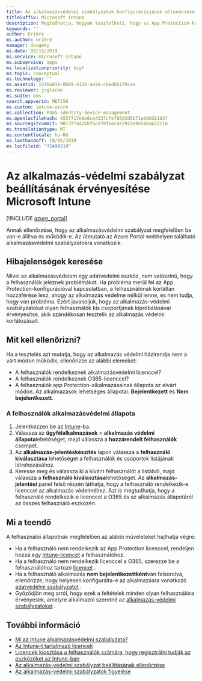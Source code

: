 ```yaml
---
title: Az alkalmazásvédelmi szabályzatok konfigurációjának ellenőrzése
titleSuffix: Microsoft Intune
description: Megtudhatja, hogyan tesztelheti, hogy az App Protection-házirend be van-e állítva, és megfelelően működik-e a Microsoft Intuneban.
keywords: ''
author: Erikre
ms.author: erikre
manager: dougeby
ms.date: 08/15/2019
ms.service: microsoft-intune
ms.subservice: apps
ms.localizationpriority: high
ms.topic: conceptual
ms.technology: ''
ms.assetid: 15f8a838-0b69-412b-a42e-c6edb61f0cae
ms.reviewer: joglocke
ms.suite: ems
search.appverid: MET150
ms.custom: intune-azure
ms.collection: M365-identity-device-management
ms.openlocfilehash: 455f717e0e8ca4337cfef8693d5b71a0902b103f
ms.sourcegitcommit: 9013f7442bbface78feecde2922e8e546a622c16
ms.translationtype: MT
ms.contentlocale: hu-HU
ms.lasthandoff: 10/16/2019
ms.locfileid: "72499219"
---
```

# <a name="how-to-validate-your-app-protection-policy-setup-in-microsoft-intune"></a>Az alkalmazás-védelmi szabályzat beállításának érvényesítése Microsoft Intune

[!INCLUDE [azure_portal](../includes/azure_portal.md)]

Annak ellenőrzése, hogy az alkalmazásvédelmi szabályzat megfelelően be van-e állítva és működik-e. Az útmutató az Azure Portal webhelyen található alkalmazásvédelmi szabályzatokra vonatkozik.

## <a name="checking-for-symptoms"></a>Hibajelenségek keresése
Mivel az alkalmazásvédelem egy adatvédelmi eszköz, nem valószínű, hogy a felhasználók jeleznek problémákat. Ha probléma merül fel az App Protection-konfigurációval kapcsolatban, a felhasználónak korlátlan hozzáférése lesz, ahogy az alkalmazás védelme nélkül lenne, és nem tudja, hogy van probléma. Ezért javasoljuk, hogy az alkalmazás-védelmi szabályzatokat olyan felhasználók kis csoportjának kipróbálásával érvényesítse, akik szándékosan tesztelik az alkalmazás védelmi korlátozásait.

## <a name="what-to-check"></a>Mit kell ellenőrizni?

Ha a tesztelés azt mutatja, hogy az alkalmazás védelmi házirendje nem a várt módon működik, ellenőrizze az alábbi elemeket:

- A felhasználók rendelkeznek alkalmazásvédelmi licenccel?
- A felhasználók rendelkeznek O365-licenccel?
- A felhasználók app Protection-alkalmazásainak állapota az elvárt módon. Az alkalmazások lehetséges állapotai: **Bejelentkezett** és **Nem bejelentkezett**.

### <a name="user-app-protection-status"></a>A felhasználók alkalmazásvédelmi állapota
1. Jelentkezzen be az [Intune](https://go.microsoft.com/fwlink/?linkid=2090973)-ba.
3. Válassza az **ügyfélalkalmazások** >  **alkalmazás védelmi állapota**lehetőséget, majd válassza a **hozzárendelt felhasználók** csempét. 
4. Az **alkalmazás-jelentéskészítés** lapon válassza a **felhasználó kiválasztása** lehetőséget a felhasználók és csoportok listájának létrehozásához. 
5. Keresse meg és válassza ki a kívánt felhasználót a listából, majd válassza a **felhasználó kiválasztása**lehetőséget. Az **alkalmazás-jelentési** panel felső részén láthatja, hogy a felhasználó rendelkezik-e licenccel az alkalmazás védelméhez. Azt is megtudhatja, hogy a felhasználó rendelkezik-e licenccel a O365 és az alkalmazás állapotáról az összes felhasználó eszközén.

## <a name="what-to-do"></a>Mi a teendő
A felhasználói állapotnak megfelelően az alábbi műveleteket hajthatja végre:

- Ha a felhasználó nem rendelkezik az App Protection licenccel, rendeljen hozzá egy [Intune-licencet](../fundamentals/licenses.md) a felhasználóhoz.
- Ha a felhasználó nem rendelkezik licenccel a O365, szerezze be a felhasználóhoz tartozó [licencet](../fundamentals/licenses.md) .
- Ha a felhasználó alkalmazás **nem bejelentkezettként**van felsorolva, ellenőrizze, hogy helyesen konfigurálta-e az alkalmazásra vonatkozó [adatvédelmi szabályzatot](app-protection-policies-validate.md) .
- Győződjön meg arról, hogy ezek a feltételek minden olyan felhasználóra érvényesek, amelyre alkalmazni szeretné az [alkalmazás-védelmi szabályzatokat](app-protection-policies-monitor.md) .

## <a name="see-also"></a>További információ

- [Mi az Intune alkalmazásvédelmi szabályzata?](app-protection-policies.md)
- [Az Intune-t tartalmazó licencek](../fundamentals/licenses.md)
- [Licencek kiosztása a felhasználók számára, hogy regisztrálni tudják az eszközöket az Intune-ban](../fundamentals/licenses-assign.md)
- [Az alkalmazás-védelmi szabályzat beállításának ellenőrzése](app-protection-policies-validate.md)
- [Az alkalmazás-védelmi szabályzatok figyelése](app-protection-policies-monitor.md)

